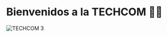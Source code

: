 <h1><b>Bienvenidos a la TECHCOM 🧑‍💻</b></h1>

![TECHCOM 3](https://github.com/user-attachments/assets/0f46b5a5-010d-40fb-8b48-7ac536d0850d)
